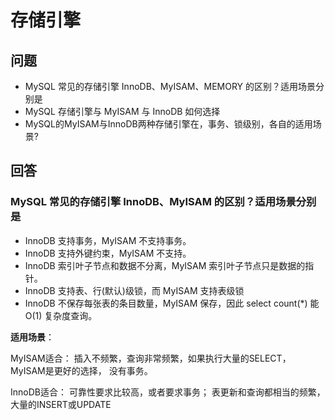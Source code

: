 # 存储引擎

## 问题

* MySQL 常见的存储引擎 InnoDB、MyISAM、MEMORY 的区别？适用场景分别是
* MySQL 存储引擎与 MyISAM 与 InnoDB 如何选择
* MySQL的MyISAM与InnoDB两种存储引擎在，事务、锁级别，各自的适用场景?

## 回答

### MySQL 常见的存储引擎 InnoDB、MyISAM 的区别？适用场景分别是

* InnoDB 支持事务，MyISAM 不支持事务。
* InnoDB 支持外键约束，MyISAM 不支持。
* InnoDB 索引叶子节点和数据不分离，MyISAM 索引叶子节点只是数据的指针。
* InnoDB 支持表、行(默认)级锁，而 MyISAM 支持表级锁
* InnoDB 不保存每张表的条目数量，MyISAM 保存，因此 select count(*) 能 O(1) 复杂度查询。



**适用场景**： 

MyISAM适合： 插入不频繁，查询非常频繁，如果执行大量的SELECT，MyISAM是更好的选择， 没有事务。 

InnoDB适合： 可靠性要求比较高，或者要求事务； 表更新和查询都相当的频繁， 大量的INSERT或UPDATE

